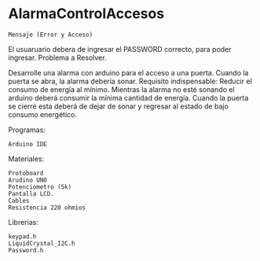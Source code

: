 # AlarmaControlAccesos

    Mensaje (Error y Acceso)

El usuaruario debera de ingresar el PASSWORD correcto, para poder ingresar.
Problema a Resolver.

Desarrolle una alarma con arduino para el acceso a una puerta. Cuando la puerta se abra, la alarma debería sonar. Requisito indispensable: Reducir el consumo de energía al mínimo. Mientras la alarma no esté sonando el arduino deberá consumir la mínima cantidad de energía. Cuando la puerta se cierre esta deberá de dejar de sonar y regresar al estado de bajo consumo energético.

Programas:

    Arduino IDE

Materiales:

    Protoboard
    Arudino UNO
    Potenciometro (5k)
    Pantalla LCD.
    Cables
    Resistencia 220 ohmios

Librerias:

    keypad.h
    LiquidCrystal_I2C.h
    Password.h
